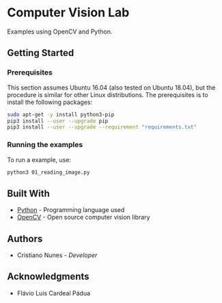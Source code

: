 # Computer Vision Lab

Examples using OpenCV and Python.

## Getting Started

### Prerequisites

This section assumes Ubuntu 16.04 (also tested on Ubuntu 18.04), but the procedure is similar for other Linux distributions. The prerequisites is to install the following packages:

```sh
sudo apt-get -y install python3-pip
pip3 install --user --upgrade pip
pip3 install --user --upgrade --requirement "requirements.txt"
```

### Running the examples

To run a example, use:

```sh
python3 01_reading_image.py
```

## Built With

* [Python](https://www.python.org/) - Programming language used
* [OpenCV](https://opencv.org/) - Open source computer vision library

## Authors

* Cristiano Nunes - *Developer*

## Acknowledgments

* Flávio Luis Cardeal Pádua
